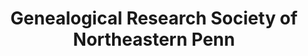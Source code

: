 ---
layout: repo
title: "Genealogical Research Society of Northeastern Penn"
id: 14303
permalink: repos/14303/
---